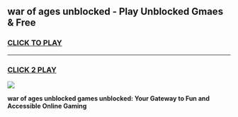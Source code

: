 
## war of ages unblocked - Play Unblocked Gmaes & Free
<h3>
<a href="https://news.freeplayer.one?title=war_of_ages_unblocked&ref=16F">CLICK TO PLAY</a></h3>
<hr>

<h3>
<a href="https://news.freeplayer.one?title=war_of_ages_unblocked&ref=16F">CLICK 2 PLAY</a>
  
</h3>

<a href="https://news.freeplayer.one?title=war_of_ages_unblocked&ref=16F/"><img src="https://clearcache.store/games.png"></a>


**war of ages unblocked games unblocked: Your Gateway to Fun and Accessible Online Gaming**
